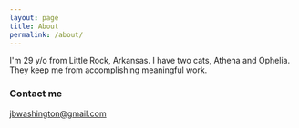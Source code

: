 ```yaml
---
layout: page
title: About
permalink: /about/
---
```


I'm 29 y/o from Little Rock, Arkansas.  I have two cats, Athena and Ophelia.  They keep me from accomplishing meaningful work.

### Contact me

[jbwashington@gmail.com](mailto:jbwashington@gmail.com)
